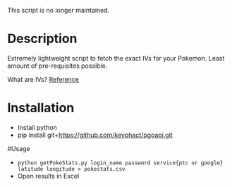 This script is no longer maintained.  

# Description
Extremely lightweight script to fetch the exact IVs for your Pokemon.  Least amount of pre-requisites possible.  


What are IVs? [Reference](http://gaming.stackexchange.com/questions/276692/in-pokemon-go-what-are-my-pokemons-hidden-iv-stats-and-why-do-they-matter)

# Installation
* Install python
* pip install git+https://github.com/keyphact/pgoapi.git

#Usage
* `python getPokeStats.py login_name password service{ptc or google} latitude longitude > pokestats.csv`
* Open results in Excel
